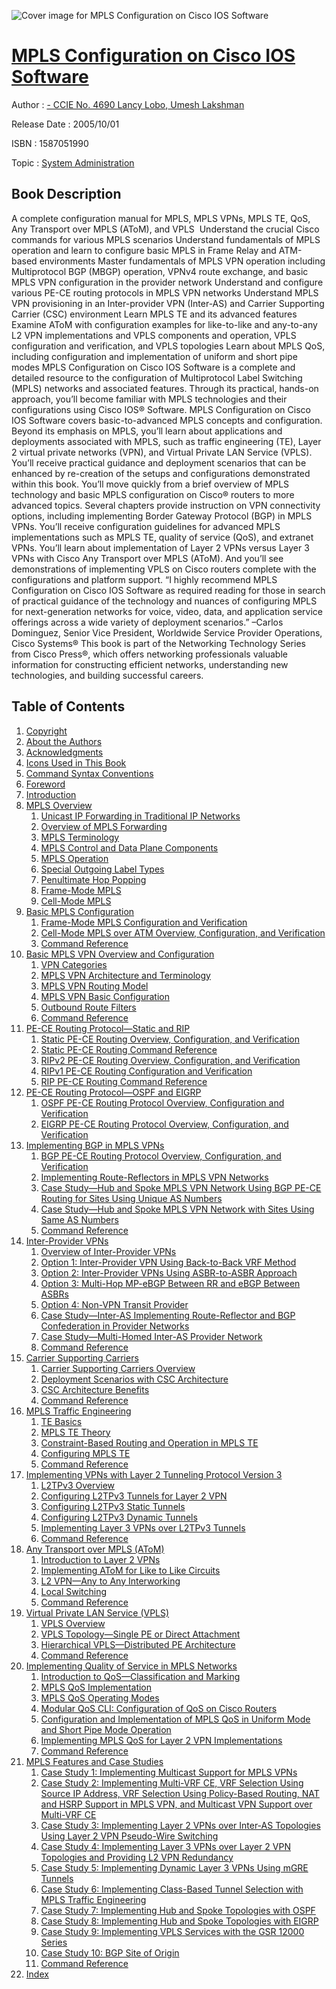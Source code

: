 ![Cover image for MPLS Configuration on Cisco IOS Software](https://imgdetail.ebookreading.net/cover/cover/system_admin/EB1587051990.jpg)

[MPLS Configuration on Cisco IOS Software](https://ebookreading.net/view/book/MPLS+Configuration+on+Cisco+IOS+Software-EB1587051990_1.html "MPLS Configuration on Cisco IOS Software")
====================================================================================================================

Author : [- CCIE No. 4690 Lancy Lobo](https://ebookreading.net/search/author/-+CCIE+No.+4690+Lancy+Lobo),[ Umesh Lakshman](https://ebookreading.net/search/author/+Umesh+Lakshman)

Release Date : 2005/10/01

ISBN : 1587051990

Topic : [System Administration](https://ebookreading.net/search/category/system-administration)

Book Description
-----------------

A complete configuration manual for MPLS, MPLS VPNs, MPLS TE, QoS, Any Transport over MPLS (AToM), and VPLS 
Understand the crucial Cisco commands for various MPLS scenarios
Understand fundamentals of MPLS operation and learn to configure basic MPLS in Frame Relay and ATM-based environments
Master fundamentals of MPLS VPN operation including Multiprotocol BGP (MBGP) operation, VPNv4 route exchange, and basic MPLS VPN configuration in the provider network
Understand and configure various PE-CE routing protocols in MPLS VPN networks
Understand MPLS VPN provisioning in an Inter-provider VPN (Inter-AS) and Carrier Supporting Carrier (CSC) environment
Learn MPLS TE and its advanced features
Examine AToM with configuration examples for like-to-like and any-to-any L2 VPN implementations and VPLS components and operation, VPLS configuration and verification, and VPLS topologies
Learn about MPLS QoS, including configuration and implementation of uniform and short pipe modes
MPLS Configuration on Cisco IOS Software is a complete and detailed resource to the configuration of Multiprotocol Label Switching (MPLS) networks and associated features. Through its practical, hands-on approach, you’ll become familiar with MPLS technologies and their configurations using Cisco IOS® Software.
MPLS Configuration on Cisco IOS Software covers basic-to-advanced MPLS concepts and configuration. Beyond its emphasis on MPLS, you’ll learn about applications and deployments associated with MPLS, such as traffic engineering (TE), Layer 2 virtual private networks (VPN), and Virtual Private LAN Service (VPLS). You’ll receive practical guidance and deployment scenarios that can be enhanced by re-creation of the setups and configurations demonstrated within this book.
You’ll move quickly from a brief overview of MPLS technology and basic MPLS configuration on Cisco® routers to more advanced topics. Several chapters provide instruction on VPN connectivity options, including implementing Border Gateway Protocol (BGP) in MPLS VPNs. You’ll receive configuration guidelines for advanced MPLS implementations such as MPLS TE, quality of service (QoS), and extranet VPNs. You’ll learn about implementation of Layer 2 VPNs versus Layer 3 VPNs with Cisco Any Transport over MPLS (AToM). And you’ll see demonstrations of implementing VPLS on Cisco routers complete with the configurations and platform support.
“I highly recommend MPLS Configuration on Cisco IOS Software as required reading for those in search of practical guidance of the technology and nuances of configuring MPLS for next-generation networks for voice, video, data, and application service offerings across a wide variety of deployment scenarios.”
–Carlos Dominguez, Senior Vice President, Worldwide Service Provider Operations, Cisco Systems®
This book is part of the Networking Technology Series from Cisco Press®, which offers networking professionals valuable information for constructing efficient networks, understanding new technologies, and building successful careers.
              
Table of Contents
-----------------

1. [Copyright](https://ebookreading.net/view/book/MPLS+Configuration+on+Cisco+IOS+Software-EB1587051990_1.html)
1. [About the Authors](https://ebookreading.net/view/book/MPLS+Configuration+on+Cisco+IOS+Software-EB1587051990_2.html)
1. [Acknowledgments](https://ebookreading.net/view/book/MPLS+Configuration+on+Cisco+IOS+Software-EB1587051990_3.html)
1. [Icons Used in This Book](https://ebookreading.net/view/book/MPLS+Configuration+on+Cisco+IOS+Software-EB1587051990_4.html)
1. [Command Syntax Conventions](https://ebookreading.net/view/book/MPLS+Configuration+on+Cisco+IOS+Software-EB1587051990_5.html)
1. [Foreword](https://ebookreading.net/view/book/MPLS+Configuration+on+Cisco+IOS+Software-EB1587051990_6.html)
1. [Introduction](https://ebookreading.net/view/book/MPLS+Configuration+on+Cisco+IOS+Software-EB1587051990_7.html)
1. [MPLS Overview](https://ebookreading.net/view/book/MPLS+Configuration+on+Cisco+IOS+Software-EB1587051990_8.html)
    1. [Unicast IP Forwarding in Traditional IP Networks](https://ebookreading.net/view/book/MPLS+Configuration+on+Cisco+IOS+Software-EB1587051990_9.html)
    1. [Overview of MPLS Forwarding](https://ebookreading.net/view/book/MPLS+Configuration+on+Cisco+IOS+Software-EB1587051990_10.html)
    1. [MPLS Terminology](https://ebookreading.net/view/book/MPLS+Configuration+on+Cisco+IOS+Software-EB1587051990_11.html)
    1. [MPLS Control and Data Plane Components](https://ebookreading.net/view/book/MPLS+Configuration+on+Cisco+IOS+Software-EB1587051990_12.html)
    1. [MPLS Operation](https://ebookreading.net/view/book/MPLS+Configuration+on+Cisco+IOS+Software-EB1587051990_13.html)
    1. [Special Outgoing Label Types](https://ebookreading.net/view/book/MPLS+Configuration+on+Cisco+IOS+Software-EB1587051990_14.html)
    1. [Penultimate Hop Popping](https://ebookreading.net/view/book/MPLS+Configuration+on+Cisco+IOS+Software-EB1587051990_15.html)
    1. [Frame-Mode MPLS](https://ebookreading.net/view/book/MPLS+Configuration+on+Cisco+IOS+Software-EB1587051990_16.html)
    1. [Cell-Mode MPLS](https://ebookreading.net/view/book/MPLS+Configuration+on+Cisco+IOS+Software-EB1587051990_17.html)
1. [Basic MPLS Configuration](https://ebookreading.net/view/book/MPLS+Configuration+on+Cisco+IOS+Software-EB1587051990_18.html)
    1. [Frame-Mode MPLS Configuration and Verification](https://ebookreading.net/view/book/MPLS+Configuration+on+Cisco+IOS+Software-EB1587051990_19.html)
    1. [Cell-Mode MPLS over ATM Overview, Configuration, and Verification](https://ebookreading.net/view/book/MPLS+Configuration+on+Cisco+IOS+Software-EB1587051990_20.html)
    1. [Command Reference](https://ebookreading.net/view/book/MPLS+Configuration+on+Cisco+IOS+Software-EB1587051990_21.html)
1. [Basic MPLS VPN Overview and Configuration](https://ebookreading.net/view/book/MPLS+Configuration+on+Cisco+IOS+Software-EB1587051990_22.html)
    1. [VPN Categories](https://ebookreading.net/view/book/MPLS+Configuration+on+Cisco+IOS+Software-EB1587051990_23.html)
    1. [MPLS VPN Architecture and Terminology](https://ebookreading.net/view/book/MPLS+Configuration+on+Cisco+IOS+Software-EB1587051990_24.html)
    1. [MPLS VPN Routing Model](https://ebookreading.net/view/book/MPLS+Configuration+on+Cisco+IOS+Software-EB1587051990_25.html)
    1. [MPLS VPN Basic Configuration](https://ebookreading.net/view/book/MPLS+Configuration+on+Cisco+IOS+Software-EB1587051990_26.html)
    1. [Outbound Route Filters](https://ebookreading.net/view/book/MPLS+Configuration+on+Cisco+IOS+Software-EB1587051990_27.html)
    1. [Command Reference](https://ebookreading.net/view/book/MPLS+Configuration+on+Cisco+IOS+Software-EB1587051990_28.html)
1. [PE-CE Routing Protocol—Static and RIP](https://ebookreading.net/view/book/MPLS+Configuration+on+Cisco+IOS+Software-EB1587051990_29.html)
    1. [Static PE-CE Routing Overview, Configuration, and Verification](https://ebookreading.net/view/book/MPLS+Configuration+on+Cisco+IOS+Software-EB1587051990_30.html)
    1. [Static PE-CE Routing Command Reference](https://ebookreading.net/view/book/MPLS+Configuration+on+Cisco+IOS+Software-EB1587051990_31.html)
    1. [RIPv2 PE-CE Routing Overview, Configuration, and Verification](https://ebookreading.net/view/book/MPLS+Configuration+on+Cisco+IOS+Software-EB1587051990_32.html)
    1. [RIPv1 PE-CE Routing Configuration and Verification](https://ebookreading.net/view/book/MPLS+Configuration+on+Cisco+IOS+Software-EB1587051990_33.html)
    1. [RIP PE-CE Routing Command Reference](https://ebookreading.net/view/book/MPLS+Configuration+on+Cisco+IOS+Software-EB1587051990_34.html)
1. [PE-CE Routing Protocol—OSPF and EIGRP](https://ebookreading.net/view/book/MPLS+Configuration+on+Cisco+IOS+Software-EB1587051990_35.html)
    1. [OSPF PE-CE Routing Protocol Overview, Configuration and Verification](https://ebookreading.net/view/book/MPLS+Configuration+on+Cisco+IOS+Software-EB1587051990_36.html)
    1. [EIGRP PE-CE Routing Protocol Overview, Configuration, and Verification](https://ebookreading.net/view/book/MPLS+Configuration+on+Cisco+IOS+Software-EB1587051990_37.html)
1. [Implementing BGP in MPLS VPNs](https://ebookreading.net/view/book/MPLS+Configuration+on+Cisco+IOS+Software-EB1587051990_38.html)
    1. [BGP PE-CE Routing Protocol Overview, Configuration, and Verification](https://ebookreading.net/view/book/MPLS+Configuration+on+Cisco+IOS+Software-EB1587051990_39.html)
    1. [Implementing Route-Reflectors in MPLS VPN Networks](https://ebookreading.net/view/book/MPLS+Configuration+on+Cisco+IOS+Software-EB1587051990_40.html)
    1. [Case Study—Hub and Spoke MPLS VPN Network Using BGP PE-CE Routing for Sites Using Unique AS Numbers](https://ebookreading.net/view/book/MPLS+Configuration+on+Cisco+IOS+Software-EB1587051990_41.html)
    1. [Case Study—Hub and Spoke MPLS VPN Network with Sites Using Same AS Numbers](https://ebookreading.net/view/book/MPLS+Configuration+on+Cisco+IOS+Software-EB1587051990_42.html)
    1. [Command Reference](https://ebookreading.net/view/book/MPLS+Configuration+on+Cisco+IOS+Software-EB1587051990_43.html)
1. [Inter-Provider VPNs](https://ebookreading.net/view/book/MPLS+Configuration+on+Cisco+IOS+Software-EB1587051990_44.html)
    1. [Overview of Inter-Provider VPNs](https://ebookreading.net/view/book/MPLS+Configuration+on+Cisco+IOS+Software-EB1587051990_45.html)
    1. [Option 1: Inter-Provider VPN Using Back-to-Back VRF Method](https://ebookreading.net/view/book/MPLS+Configuration+on+Cisco+IOS+Software-EB1587051990_46.html)
    1. [Option 2: Inter-Provider VPNs Using ASBR-to-ASBR Approach](https://ebookreading.net/view/book/MPLS+Configuration+on+Cisco+IOS+Software-EB1587051990_47.html)
    1. [Option 3: Multi-Hop MP-eBGP Between RR and eBGP Between ASBRs](https://ebookreading.net/view/book/MPLS+Configuration+on+Cisco+IOS+Software-EB1587051990_48.html)
    1. [Option 4: Non-VPN Transit Provider](https://ebookreading.net/view/book/MPLS+Configuration+on+Cisco+IOS+Software-EB1587051990_49.html)
    1. [Case Study—Inter-AS Implementing Route-Reflector and BGP Confederation in Provider Networks](https://ebookreading.net/view/book/MPLS+Configuration+on+Cisco+IOS+Software-EB1587051990_50.html)
    1. [Case Study—Multi-Homed Inter-AS Provider Network](https://ebookreading.net/view/book/MPLS+Configuration+on+Cisco+IOS+Software-EB1587051990_51.html)
    1. [Command Reference](https://ebookreading.net/view/book/MPLS+Configuration+on+Cisco+IOS+Software-EB1587051990_52.html)
1. [Carrier Supporting Carriers](https://ebookreading.net/view/book/MPLS+Configuration+on+Cisco+IOS+Software-EB1587051990_53.html)
    1. [Carrier Supporting Carriers Overview](https://ebookreading.net/view/book/MPLS+Configuration+on+Cisco+IOS+Software-EB1587051990_54.html)
    1. [Deployment Scenarios with CSC Architecture](https://ebookreading.net/view/book/MPLS+Configuration+on+Cisco+IOS+Software-EB1587051990_55.html)
    1. [CSC Architecture Benefits](https://ebookreading.net/view/book/MPLS+Configuration+on+Cisco+IOS+Software-EB1587051990_56.html)
    1. [Command Reference](https://ebookreading.net/view/book/MPLS+Configuration+on+Cisco+IOS+Software-EB1587051990_57.html)
1. [MPLS Traffic Engineering](https://ebookreading.net/view/book/MPLS+Configuration+on+Cisco+IOS+Software-EB1587051990_58.html)
    1. [TE Basics](https://ebookreading.net/view/book/MPLS+Configuration+on+Cisco+IOS+Software-EB1587051990_59.html)
    1. [MPLS TE Theory](https://ebookreading.net/view/book/MPLS+Configuration+on+Cisco+IOS+Software-EB1587051990_60.html)
    1. [Constraint-Based Routing and Operation in MPLS TE](https://ebookreading.net/view/book/MPLS+Configuration+on+Cisco+IOS+Software-EB1587051990_61.html)
    1. [Configuring MPLS TE](https://ebookreading.net/view/book/MPLS+Configuration+on+Cisco+IOS+Software-EB1587051990_62.html)
    1. [Command Reference](https://ebookreading.net/view/book/MPLS+Configuration+on+Cisco+IOS+Software-EB1587051990_63.html)
1. [Implementing VPNs with Layer 2 Tunneling Protocol Version 3](https://ebookreading.net/view/book/MPLS+Configuration+on+Cisco+IOS+Software-EB1587051990_64.html)
    1. [L2TPv3 Overview](https://ebookreading.net/view/book/MPLS+Configuration+on+Cisco+IOS+Software-EB1587051990_65.html)
    1. [Configuring L2TPv3 Tunnels for Layer 2 VPN](https://ebookreading.net/view/book/MPLS+Configuration+on+Cisco+IOS+Software-EB1587051990_66.html)
    1. [Configuring L2TPv3 Static Tunnels](https://ebookreading.net/view/book/MPLS+Configuration+on+Cisco+IOS+Software-EB1587051990_67.html)
    1. [Configuring L2TPv3 Dynamic Tunnels](https://ebookreading.net/view/book/MPLS+Configuration+on+Cisco+IOS+Software-EB1587051990_68.html)
    1. [Implementing Layer 3 VPNs over L2TPv3 Tunnels](https://ebookreading.net/view/book/MPLS+Configuration+on+Cisco+IOS+Software-EB1587051990_69.html)
    1. [Command Reference](https://ebookreading.net/view/book/MPLS+Configuration+on+Cisco+IOS+Software-EB1587051990_70.html)
1. [Any Transport over MPLS (AToM)](https://ebookreading.net/view/book/MPLS+Configuration+on+Cisco+IOS+Software-EB1587051990_71.html)
    1. [Introduction to Layer 2 VPNs](https://ebookreading.net/view/book/MPLS+Configuration+on+Cisco+IOS+Software-EB1587051990_72.html)
    1. [Implementing AToM for Like to Like Circuits](https://ebookreading.net/view/book/MPLS+Configuration+on+Cisco+IOS+Software-EB1587051990_73.html)
    1. [L2 VPN—Any to Any Interworking](https://ebookreading.net/view/book/MPLS+Configuration+on+Cisco+IOS+Software-EB1587051990_74.html)
    1. [Local Switching](https://ebookreading.net/view/book/MPLS+Configuration+on+Cisco+IOS+Software-EB1587051990_75.html)
    1. [Command Reference](https://ebookreading.net/view/book/MPLS+Configuration+on+Cisco+IOS+Software-EB1587051990_76.html)
1. [Virtual Private LAN Service (VPLS)](https://ebookreading.net/view/book/MPLS+Configuration+on+Cisco+IOS+Software-EB1587051990_77.html)
    1. [VPLS Overview](https://ebookreading.net/view/book/MPLS+Configuration+on+Cisco+IOS+Software-EB1587051990_78.html)
    1. [VPLS Topology—Single PE or Direct Attachment](https://ebookreading.net/view/book/MPLS+Configuration+on+Cisco+IOS+Software-EB1587051990_79.html)
    1. [Hierarchical VPLS—Distributed PE Architecture](https://ebookreading.net/view/book/MPLS+Configuration+on+Cisco+IOS+Software-EB1587051990_80.html)
    1. [Command Reference](https://ebookreading.net/view/book/MPLS+Configuration+on+Cisco+IOS+Software-EB1587051990_81.html)
1. [Implementing Quality of Service in MPLS Networks](https://ebookreading.net/view/book/MPLS+Configuration+on+Cisco+IOS+Software-EB1587051990_82.html)
    1. [Introduction to QoS—Classification and Marking](https://ebookreading.net/view/book/MPLS+Configuration+on+Cisco+IOS+Software-EB1587051990_83.html)
    1. [MPLS QoS Implementation](https://ebookreading.net/view/book/MPLS+Configuration+on+Cisco+IOS+Software-EB1587051990_84.html)
    1. [MPLS QoS Operating Modes](https://ebookreading.net/view/book/MPLS+Configuration+on+Cisco+IOS+Software-EB1587051990_85.html)
    1. [Modular QoS CLI: Configuration of QoS on Cisco Routers](https://ebookreading.net/view/book/MPLS+Configuration+on+Cisco+IOS+Software-EB1587051990_86.html)
    1. [Configuration and Implementation of MPLS QoS in Uniform Mode and Short Pipe Mode Operation](https://ebookreading.net/view/book/MPLS+Configuration+on+Cisco+IOS+Software-EB1587051990_87.html)
    1. [Implementing MPLS QoS for Layer 2 VPN Implementations](https://ebookreading.net/view/book/MPLS+Configuration+on+Cisco+IOS+Software-EB1587051990_88.html)
    1. [Command Reference](https://ebookreading.net/view/book/MPLS+Configuration+on+Cisco+IOS+Software-EB1587051990_89.html)
1. [MPLS Features and Case Studies](https://ebookreading.net/view/book/MPLS+Configuration+on+Cisco+IOS+Software-EB1587051990_90.html)
    1. [Case Study 1: Implementing Multicast Support for MPLS VPNs](https://ebookreading.net/view/book/MPLS+Configuration+on+Cisco+IOS+Software-EB1587051990_91.html)
    1. [Case Study 2: Implementing Multi-VRF CE, VRF Selection Using Source IP Address, VRF Selection Using Policy-Based Routing, NAT and HSRP Support in MPLS VPN, and Multicast VPN Support over Multi-VRF CE](https://ebookreading.net/view/book/MPLS+Configuration+on+Cisco+IOS+Software-EB1587051990_92.html)
    1. [Case Study 3: Implementing Layer 2 VPNs over Inter-AS Topologies Using Layer 2 VPN Pseudo-Wire Switching](https://ebookreading.net/view/book/MPLS+Configuration+on+Cisco+IOS+Software-EB1587051990_93.html)
    1. [Case Study 4: Implementing Layer 3 VPNs over Layer 2 VPN Topologies and Providing L2 VPN Redundancy](https://ebookreading.net/view/book/MPLS+Configuration+on+Cisco+IOS+Software-EB1587051990_94.html)
    1. [Case Study 5: Implementing Dynamic Layer 3 VPNs Using mGRE Tunnels](https://ebookreading.net/view/book/MPLS+Configuration+on+Cisco+IOS+Software-EB1587051990_95.html)
    1. [Case Study 6: Implementing Class-Based Tunnel Selection with MPLS Traffic Engineering](https://ebookreading.net/view/book/MPLS+Configuration+on+Cisco+IOS+Software-EB1587051990_96.html)
    1. [Case Study 7: Implementing Hub and Spoke Topologies with OSPF](https://ebookreading.net/view/book/MPLS+Configuration+on+Cisco+IOS+Software-EB1587051990_97.html)
    1. [Case Study 8: Implementing Hub and Spoke Topologies with EIGRP](https://ebookreading.net/view/book/MPLS+Configuration+on+Cisco+IOS+Software-EB1587051990_98.html)
    1. [Case Study 9: Implementing VPLS Services with the GSR 12000 Series](https://ebookreading.net/view/book/MPLS+Configuration+on+Cisco+IOS+Software-EB1587051990_99.html)
    1. [Case Study 10: BGP Site of Origin](https://ebookreading.net/view/book/MPLS+Configuration+on+Cisco+IOS+Software-EB1587051990_100.html)
    1. [Command Reference](https://ebookreading.net/view/book/MPLS+Configuration+on+Cisco+IOS+Software-EB1587051990_101.html)
1. [Index](https://ebookreading.net/view/book/MPLS+Configuration+on+Cisco+IOS+Software-EB1587051990_102.html)

